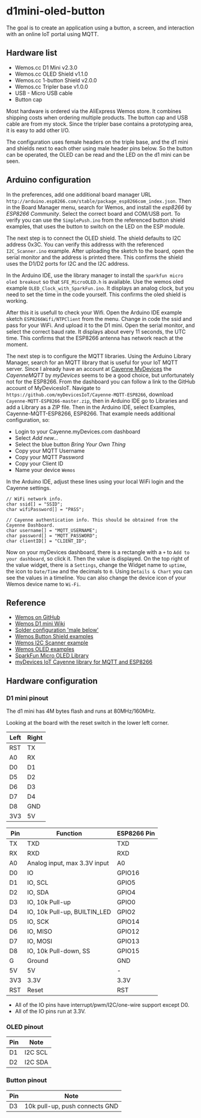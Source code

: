 # d1mini-oled-button

The goal is to create an application using a button, a screen, and interaction with an online IoT portal using MQTT.

## Hardware list

 * Wemos.cc D1 Mini v2.3.0
 * Wemos.cc OLED Shield v1.1.0
 * Wemos.cc 1-button Shield v2.0.0
 * Wemos.cc Tripler base v1.0.0
 * USB - Micro USB cable
 * Button cap
 
Most hardware is ordered via the AliExpress Wemos store. It combines shipping costs when ordering multiple products. The button cap and USB cable are from my stock. Since the tripler base contains a prototyping area, it is easy to add other I/O.

The configuration uses female headers on the triple base, and the d1 mini and shields next to each other using male header pins below. So the button can be operated, the OLED can be read and the LED on the d1 mini can be seen. 

## Arduino configuration

In the preferences, add one additional board manager URL `http://arduino.esp8266.com/stable/package_esp8266com_index.json`.
Then in the Board Manager menu, search for Wemos, and install the *esp8266* by *ESP8266 Community*. Select the correct board and COM/USB port.
To verify you can use the `SimplePush.ino` from the referenced button shield examples, that uses the button to switch on the LED on the ESP module.

The next step is to connect the OLED shield. The shield defaults to I2C address 0x3C. You can verify this addresss with the referenced `I2C_Scanner.ino` example. After uploading the sketch to the board, open the serial monitor and the address is printed there. This confirms the shield uses the D1/D2 ports for I2C and the I2C address.

In the Arduino IDE, use the library manager to install the `sparkfun micro oled breakout` so that `SFE_MicroOLED.h` is available. Use the wemos oled example `OLED_Clock_with_SparkFun.ino`. It displays an analog clock, but you need to set the time in the code yourself. This confirms the oled shield is working.

After this it is usefull to check your Wifi. Open the Arduino IDE example sketch `ESP8266Wifi/NTPClient` from the menu. Change in code the ssid and pass for your WiFi. And upload it to the D1 mini. Open the serial monitor, and select the correct baud rate. It displays about every 11 seconds, the UTC time. This confirms that the ESP8266 antenna has network reach at the moment.

The next step is to configure the MQTT libraries. Using the Arduino Library Manager, search for an MQTT library that is useful for your IoT MQTT server. Since I already have an account at [Cayenne MyDevices](http://cayenne.mydevices.com) the *CayenneMQTT* by *myDevices* seems to be a good choice, but unfortunately not for the ESP8266. From the dashboard you can follow a link to the GitHub account of MyDevicesIoT. Navigate to `https://github.com/myDevicesIoT/Cayenne-MQTT-ESP8266`, download `Cayenne-MQTT-ESP8266-master.zip`, then in Arduino IDE go to Libraries and add a Library as a ZIP file. Then in the Arduino IDE, select Examples, Cayenne-MQTT-ESP8266, ESP8266. That example needs additional configuration, so:

 * Login to your Cayenne.myDevices.com dashboard 
 * Select *Add new...*
 * Select the blue button *Bring Your Own Thing*
 * Copy your MQTT Username
 * Copy your MQTT Password
 * Copy your Client ID
 * Name your device `Wemos`

In the Arduino IDE, adjust these lines using your local WiFi login and the Cayenne settings.
 
    // WiFi network info.
    char ssid[] = "SSID";
    char wifiPassword[] = "PASS";

    // Cayenne authentication info. This should be obtained from the Cayenne Dashboard.
    char username[] = "MQTT_USERNAME";
    char password[] = "MQTT_PASSWORD";
    char clientID[] = "CLIENT_ID";
    
Now on your myDevices dashboard, there is a rectangle with a `+` to `Add to your dashboard`, so click it. Then the value is displayed. On the top right of the value widget, there is a `Settings`, change the Widget name to `uptime`, the icon to `Date/Time` and the decimals to `0`. Using `Details & Chart` you can see the values in a timeline. You can also change the device icon of your Wemos device name to `Wi-Fi`.

	
	

## Reference

 * [Wemos on GitHub](https://github.com/wemos)
 * [Wemos D1 mini Wiki](https://wiki.wemos.cc/products:d1:d1_mini)
 * [Solder configuration 'male below'](https://github.com/wemos/Fritzing-Part-WeMos-D1-Mini)
 * [Wemos Button Shield examples](https://github.com/wemos/D1_mini_Examples/tree/master/examples/04.Shields/1_Button_Shield)
 * [Wemos I2C Scanner example](https://github.com/wemos/D1_mini_Examples/tree/master/examples/02.Special/Wire/I2C_Scanner)
 * [Wemos OLED examples](https://github.com/wemos/D1_mini_Examples/tree/master/examples/04.Shields/OLED_Shield/Use_SparkFun_Library)
 * [SparkFun Micro OLED Library](https://github.com/sparkfun/SparkFun_Micro_OLED_Arduino_Library)
 * [myDevices IoT Cayenne library for MQTT and ESP8266](https://github.com/myDevicesIoT/Cayenne-MQTT-ESP8266)
 
 
## Hardware configuration 

### D1 mini pinout

The d1 mini has 4M bytes flash and runs at 80MHz/160MHz.

Looking at the board with the reset switch in the lower left corner. 

Left  | Right
----- | -----
RST   | TX
A0    | RX
D0    | D1
D5    | D2
D6    | D3
D7    | D4
D8    | GND
3V3   | 5V

Pin | Function | ESP8266 Pin
--- | -------- | -----------
TX  | TXD | TXD
RX | RXD | RXD
A0 | Analog input, max 3.3V input | A0
D0 | IO | GPIO16
D1 | IO, SCL | GPIO5
D2 | IO, SDA | GPIO4
D3 | IO, 10k Pull-up | GPIO0
D4 | IO, 10k Pull-up, BUILTIN_LED | GPIO2
D5 | IO, SCK | GPIO14
D6 | IO, MISO | GPIO12
D7 | IO, MOSI | GPIO13
D8 | IO, 10k Pull-down, SS | GPIO15
G | Ground | GND
5V | 5V | -
3V3 | 3.3V | 3.3V
RST | Reset | RST

 * All of the IO pins have interrupt/pwm/I2C/one-wire support except D0.
 * All of the IO pins run at 3.3V.


### OLED pinout

Pin | Note
--- | -----
D1  | I2C SCL
D2  | I2C SDA

### Button pinout

Pin | Note
--- | -----
D3  | 10k pull-up, push connects GND



